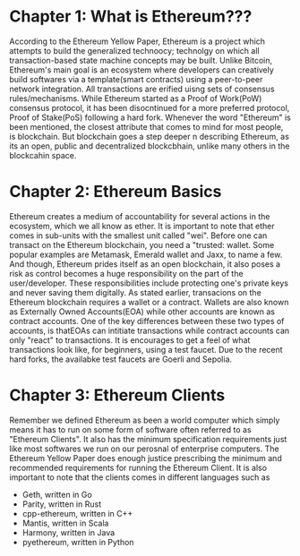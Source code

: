# Chapter 1: What is Ethereum???

According to the Ethereum Yellow Paper, Ethereum is a project which attempts  to build the generalized technoocy; technolgy on which all transaction-based state machine concepts may be built. Unlike Bitcoin, Ethereum's main goal is an ecosystem where developers can creatively build softwares via a template(smart contracts) using a peer-to-peer network integration.
All transactions are erified uisng sets of consensus rules/mechanisms. While Ethereum started as a Proof of Work(PoW) consensus protocol, it has been disocntinued for a more preferred protocol, Proof of Stake(PoS) following a hard fork. Whenever the word "Ethereum" is been mentioned, the closest attribute that comes to mind for most people, is blockchain. But blockchain goes a step deeper n describing Ethereum, as its an open, public and decentralized blockcbhain, unlike many others in the blockcahin space.


# Chapter 2: Ethereum Basics

Ethereum creates a medium of accountability for several actions in the ecosystem, which we all know as ether. It is important to note that ether comes in sub-units with the smallest unit called "wei". Before one can transact on the Ethereum blockchain, you need a "trusted: wallet. Some popular examples are Metamask, Emerald wallet and Jaxx, to name a few. And though, Ethereum prides itself as an open blockchain, it also poses a risk as control becomes a huge responsibility on the part of the user/developer. These responsibilities include protecting one's private keys and never saving them digitally.
As stated earlier, transacions on the Ethereum blockchain requires a wallet or a contract. Wallets are also known as Externally Owned Accounts(EOA) while other accounts are known as contract accounts. One of the key differences between these two types of accounts, is thatEOAs can intitiate transactions while contract accounts can only "react" to transactions.
It is encourages to get a feel of what transactions look like, for beginners, using a test faucet. Due to the recent hard forks, the availabke test faucets are Goerli and Sepolia.


# Chapter 3: Ethereum Clients

Remember we defined Ethereum as been  a world computer which simply means it has to run on some form of software often referred to as "Ethereum Clients". It also has the minimum specification requirements just like most softwares we run on our perosnal of enterprise computers. The Ethereum Yellow Paper does enough justice prescribing the minimum and recommended requirements for running the Ethereum Client. It is also important to note that the clients comes in different languages such as 

- Geth, written in Go
- Parity, written in Rust
- cpp-ethereum, written in C++
- Mantis, written in Scala
- Harmony, written in Java
- pyethereum, written in Python



    
